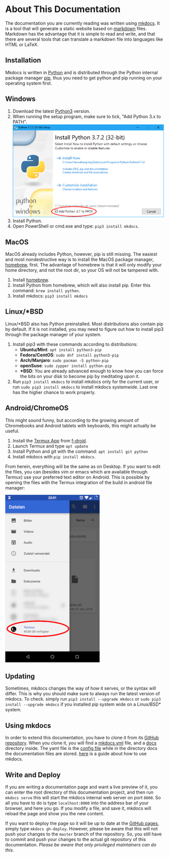 # About This Documentation


The documentation you are currently reading was written using [mkdocs](https://www.mkdocs.org/). It is a tool that will generate a static website based on [markdown](https://www.markdownguide.org/) files. Markdown has the advantage that it is simple to read and write, and that there are several tools that can translate a markdown file into languages like HTML or LaTeX.

## Installation

Mkdocs is written in [Python](https://www.python.org/) and is distributed through the Python internal package manager [pip](https://pypi.org/project/pip/), thus you need to get python and pip running on your operating system first.

## Windows

1. Download the latest [Python3](https://www.python.org/downloads/windows/) version.
2. When running the setup program, make sure to tick, "Add Python 3.x to PATH".
![check_path](img/check_path.png)
3. Install Python.
4. Open PowerShell or cmd.exe and type: `pip3 install mkdocs`.

## MacOS

MacOS already includes Python, however, pip is still missing. The easiest and most nondestructive way is to install the MacOS package manager, [homebrew](https://brew.sh/index_de), first. The advantage of homebrew is that it will only modify your home directory, and not the root dir, so your OS will not be tampered with.

1. Install [homebrew](https://brew.sh/index_de).
2. Install Python from homebrew, which will also install pip. Enter this command:
`brew install python`.
3. Install mkdocs:
`pip3 install mkdocs`

## Linux/*BSD

Linux/*BSD also has Python preinstalled. Most distributions also contain pip by default. If it is not installed, you may need to figure out how to install pip3 through the package manager of your system.

1. Install pip3 with these commands according to distributions: 
    - __Ubuntu/Mint__: `apt install python3-pip`
    - __Fedora/CentOS__: `sudo dnf install python3-pip`
    - __Arch/Manjaro__: `sudo pacman -S python-pip`
    - __openSuse__: `sudo zypper install python-pip`
    - __*BSD__: You are already advanced enough to know how you can force the bits on your disk to become pip by meditating upon it.
2. Run `pip3 install mkdocs` to install mkdocs only for the current user,
or run `sudo pip3 install mkdocs` to install mkdocs systemwide. Last one has the higher chance to work properly.

## Android/ChromeOS
This might sound funny, but according to the growing amount of Chromebooks and Android tablets with keyboards, this might actually be useful.

1. Install the [Termux App](https://termux.com/) from [f-droid](https://f-droid.org/packages/com.termux/).
2. Launch Termux and type `apt update`
3. Install Python and git with the command: `apt install git python`
4. Install mkdocs with `pip install mkdocs`.

From herein, everything will be the same as on Desktop. If you want to edit the files, you can (besides vim or emacs which are available through Termux) use your preferred text editor on Android. This is possible by opening the files with the Termux integration of the build in android file manager:

![termux_files](img/termux_files.png)

## Updating
Sometimes, mkdocs changes the way of how it serves, or the syntax will differ. This is why you should make sure to always run the latest version of mkdocs. To check. simply run `pip3 install --upgrade mkdocs` or `sudo pip3 install --upgrade mkdocs` if you installed pip system wide on a Linux/BSD* system.

## Using mkdocs
In order to extend this documentation, you have to clone it from its [GitHub repository](https://github.com/TeamNewPipe/documentation). When you clone it, you will find a [mkdocs.yml](https://github.com/TeamNewPipe/documentation/blob/master/mkdocs.yml) file, and a [docs](https://github.com/TeamNewPipe/documentation/tree/master/docs) directory inside. The yaml file is the [config file](https://www.mkdocs.org/user-guide/configuration/) while in the directory docs the documentation files are stored. [here](https://www.mkdocs.org/user-guide/writing-your-docs/) is a guide about how to use mkdocs.

## Write and Deploy
If you are writing a documentation page and want a live preview of it, you can enter the root directory of this documentation project, and then run `mkdocs serve` this will start the mkdocs internal web server on port `8000`. So all you have to do is type `localhost:8000` into the address bar of your browser, and here you go. If you modify a file, and save it, mkdocs will reload the page and show you the new content.

If you want to deploy the page so it will be up to date at the [GitHub pages](https://teamnewpipe.github.io/documentation/), simply type `mkdocs gh-deploy`. However, please be aware that this will not push your changes to the `master` branch of the repository. So, you still have to commit and push your changes to the actual git repository of this documentation. _Please be aware that only privileged maintainers can do this._


